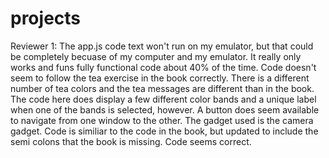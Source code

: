 projects
========
Reviewer 1: The app.js code text won't run on my emulator, but that could be completely becuase of my computer and my emulator. It really only works and funs fully functional code about 40% of the time. Code doesn't seem to follow the tea exercise in the book correctly. There is a different number of tea colors and the tea messages are different than in the book. The code here does display a few different color bands and a unique label when one of the bands is selected, however. A button does seem available to navigate from one window to the other. The gadget used is the camera gadget. Code is similiar to the code in the book, but updated to include the semi colons that the book is missing. Code seems correct. 
